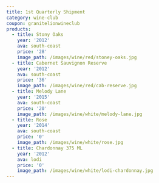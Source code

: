 ```yaml
---
title: 1st Quarterly Shipment
category: wine-club
coupon: granitelionwineclub
products:
  - title: Stony Oaks
    year: '2012'
    ava: south-coast
    price: '28'
    image_path: /images/wine/red/stoney-oaks.jpg
  - title: Cabernet Sauvignon Reserve
    year: '2012'
    ava: south-coast
    price: '36'
    image_path: /images/wine/red/cab-reserve.jpg
  - title: Melody Lane
    year: '2015'
    ava: south-coast
    price: '20'
    image_path: /images/wine/white/melody-lane.jpg
  - title: Rose
    year: '2014'
    ava: south-coast
    price: '0'
    image_path: /images/wine/white/rose.jpg
  - title: Chardonnay 375 ML
    year: '2012'
    ava: lodi
    price: '0'
    image_path: /images/wine/white/lodi-chardonnay.jpg
---
```



